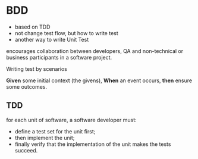 # BDD

* based on TDD
* not change test flow, but how to write test
* another way to write Unit Test

encourages collaboration between developers, QA and non-technical or business participants in a software project. 

  Writing test by scenarios
  
**Given** some initial context (the givens),
**When** an event occurs,
**then** ensure some outcomes.


## TDD

for each unit of software, a software developer must:


* define a test set for the unit first;
* then implement the unit;
* finally verify that the implementation of the unit makes the tests succeed.
